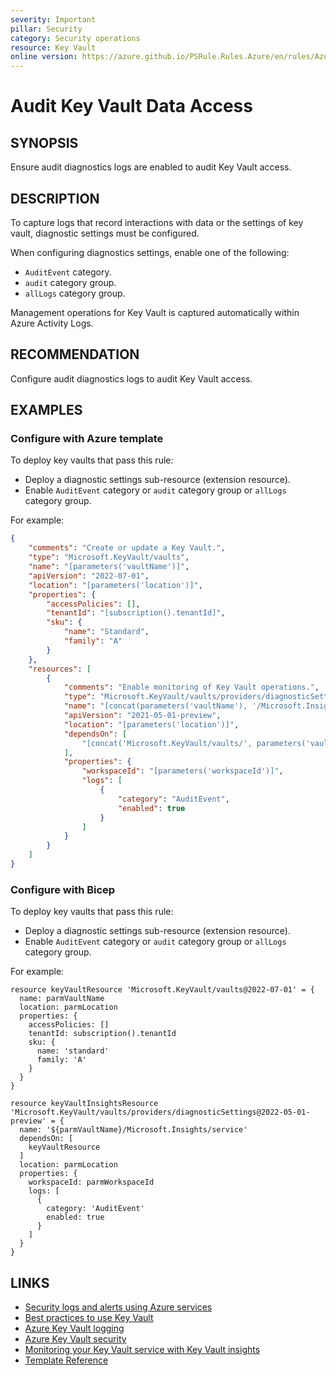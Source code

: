 ```yaml
---
severity: Important
pillar: Security
category: Security operations
resource: Key Vault
online version: https://azure.github.io/PSRule.Rules.Azure/en/rules/Azure.KeyVault.Logs/
---
```


# Audit Key Vault Data Access

## SYNOPSIS

Ensure audit diagnostics logs are enabled to audit Key Vault access.

## DESCRIPTION

To capture logs that record interactions with data or the settings of key vault, diagnostic settings must be configured.

When configuring diagnostics settings, enable one of the following:

- `AuditEvent` category.
- `audit` category group.
- `allLogs` category group.

Management operations for Key Vault is captured automatically within Azure Activity Logs.

## RECOMMENDATION

Configure audit diagnostics logs to audit Key Vault access.

## EXAMPLES

### Configure with Azure template

To deploy key vaults that pass this rule:

- Deploy a diagnostic settings sub-resource (extension resource).
- Enable `AuditEvent` category or `audit` category group or `allLogs` category group.

For example:

```json
{
    "comments": "Create or update a Key Vault.",
    "type": "Microsoft.KeyVault/vaults",
    "name": "[parameters('vaultName')]",
    "apiVersion": "2022-07-01",
    "location": "[parameters('location')]",
    "properties": {
        "accessPolicies": [],
        "tenantId": "[subscription().tenantId]",
        "sku": {
            "name": "Standard",
            "family": "A"
        }
    },
    "resources": [
        {
            "comments": "Enable monitoring of Key Vault operations.",
            "type": "Microsoft.KeyVault/vaults/providers/diagnosticSettings",
            "name": "[concat(parameters('vaultName'), '/Microsoft.Insights/service')]",
            "apiVersion": "2021-05-01-preview",
            "location": "[parameters('location')]",
            "dependsOn": [
                "[concat('Microsoft.KeyVault/vaults/', parameters('vaultName'))]"
            ],
            "properties": {
                "workspaceId": "[parameters('workspaceId')]",
                "logs": [
                    {
                        "category": "AuditEvent",
                        "enabled": true
                    }
                ]
            }
        }
    ]
}
```

### Configure with Bicep

To deploy key vaults that pass this rule:

- Deploy a diagnostic settings sub-resource (extension resource).
- Enable `AuditEvent` category or `audit` category group or `allLogs` category group.

For example:

```bicep
resource keyVaultResource 'Microsoft.KeyVault/vaults@2022-07-01' = {
  name: parmVaultName
  location: parmLocation
  properties: {
    accessPolicies: []
    tenantId: subscription().tenantId
    sku: {
      name: 'standard'
      family: 'A'
    }
  }
}

resource keyVaultInsightsResource 'Microsoft.KeyVault/vaults/providers/diagnosticSettings@2022-05-01-preview' = {
  name: '${parmVaultName}/Microsoft.Insights/service'
  dependsOn: [
    keyVaultResource
  ]
  location: parmLocation
  properties: {
    workspaceId: parmWorkspaceId
    logs: [
      {
        category: 'AuditEvent'
        enabled: true
      }
    ]
  }
}
```

## LINKS

- [Security logs and alerts using Azure services](https://learn.microsoft.com/azure/architecture/framework/security/monitor-logs-alerts)
- [Best practices to use Key Vault](https://learn.microsoft.com/azure/key-vault/general/best-practices)
- [Azure Key Vault logging](hhttps://learn.microsoft.com/azure/key-vault/general/logging)
- [Azure Key Vault security](https://learn.microsoft.com/azure/key-vault/general/security-features#logging-and-monitoring)
- [Monitoring your Key Vault service with Key Vault insights](https://learn.microsoft.com/azure/key-vault/key-vault-insights-overview)
- [Template Reference](https://learn.microsoft.com/azure/templates/microsoft.insights/diagnosticsettings)
